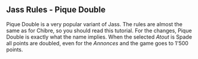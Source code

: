 ## Jass Rules - Pique Double

Pique Double is a very popular variant of Jass. The rules are almost the same as for Chibre, so you should read this tutorial.
For the changes, Pique Double is exactly what the name implies. When the selected *Atout* is Spade all points are doubled, even for the *Annonces* and the game goes to 1'500 points.

